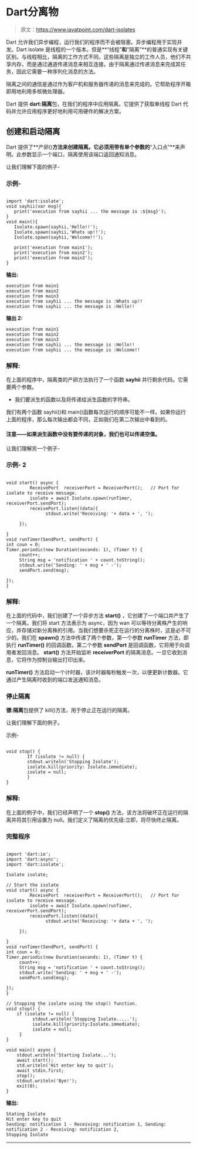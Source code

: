 # Dart分离物

> 原文：<https://www.javatpoint.com/dart-isolates>

Dart 允许我们异步编程，运行我们的程序而不会被阻塞。异步编程用于实现并发。Dart isolate 是线程的一个版本。但是**“线程”**和**“隔离”**的普通实现有关键区别。与线程相比，隔离的工作方式不同。这些隔离是独立的工作人员，他们不共享内存，而是通过通道传递消息来相互连接。由于隔离通过传递消息来完成其任务，因此它需要一种序列化消息的方法。

隔离之间的通信是通过作为客户机和服务器传递的消息来完成的。它帮助程序开箱即用地利用多核微处理器。

Dart 提供 **dart:隔离**包，在我们的程序中应用隔离。它提供了获取单线程 Dart 代码并允许应用程序更好地利用可用硬件的解决方案。

## 创建和启动隔离

Dart 提供了**产卵()**方法来创建隔离。它必须用带有单个参数的**“入口点”**来声明。此参数显示一个端口，隔离使用该端口返回通知消息。

让我们理解下面的例子-

### 示例-

```

import 'dart:isolate';  
void sayhii(var msg){ 
   print('execution from sayhii ... the message is :${msg}'); 
}  
void main(){ 
   Isolate.spawn(sayhii,'Hello!!'); 
   Isolate.spawn(sayhii,'Whats up!!'); 
   Isolate.spawn(sayhii,'Welcome!!'); 

   print('execution from main1'); 
   print('execution from main2'); 
   print('execution from main3'); 
}

```

**输出:**

```
execution from main1
execution from main2
execution from main3
execution from sayhii ... the message is :Whats up!!
execution from sayhii ... the message is :Hello!!

```

**输出 2:**

```
execution from main1
execution from main2
execution from main3
execution from sayhii ... the message is :Hello!!
execution from sayhii ... the message is :Welcome!!

```

### 解释:

在上面的程序中，隔离类的产卵方法执行了一个函数 **sayhii** 并行剩余代码。它需要两个参数。

*   我们要派生的函数以及将传递给派生函数的字符串。

我们有两个函数 sayhii()和 main()函数每次运行的顺序可能不一样。如果你运行上面的程序，那么每次输出都会不同，正如我们在第二次输出中看到的。

#### 注意——如果派生函数中没有要传递的对象，我们也可以传递空值。

让我们理解另一个例子-

### 示例- 2

```

void start() async {
         ReceivePort  receiverPort = ReceiverPort();   // Port for isolate to receive message.
         isolate = await Isolate.spawn(runTimer, receiverPort.sendPort);
         receivePort.listen((data){
               stdout.write('Receiving: '+ data + ', ');

     });

}
void runTimer(SendPort, sendPort) {
int coun = 0;
Timer.periodic(new Duration(seconds: 1), (Timer t) {
     count++;
     String msg = 'notification ' + count.toString();
     stdout.write('Sending: ' + msg + ' -');
     sendPort.send(msg);

});
}

```

### 解释:

在上面的代码中，我们创建了一个异步方法 **start()** ，它创建了一个端口并产生了一个隔离。我们将 start 方法表示为 async，因为 wan 可以等待分离株产生的响应，并存储对新分离株的引用。当我们想要杀死正在运行的分离株时，这是必不可少的。我们在 **spawn()** 方法中传递了两个参数，第一个参数 **runTimer** 方法，即执行 **runTimer()** 的回调函数，第二个参数 **sendPort** 是回调函数，它将用于向调用者发回消息。 **start()** 方法开始监听 **receiverPort** 的隔离消息。一旦它收到消息，它将作为控制台输出打印出来。

**runTimer()** 方法启动一个计时器，该计时器每秒触发一次，以便更新计数器。它通过产生隔离时收到的端口发送通知消息。

### 停止隔离

**镖:隔离**包提供了 kill()方法，用于停止正在运行的隔离。

让我们理解下面的例子。

示例-

```

void stop() {  
        If (isolate != null) {
        stdout.writeln('Stopping Isolate');
        isolate.kill(priority: Isolate.immediate);
        isolate = null;
        }
}

```

### 解释:

在上面的例子中，我们已经声明了一个 **stop()** 方法，该方法将破坏正在运行的隔离并将其引用设置为 null。我们定义了隔离的优先级:立即，将尽快终止隔离。

### 完整程序

```

import 'dart:io';
import 'dart:async';
import 'dart:isolate';

Isolate isolate;

// Start the isolate 
void start() async {
         ReceivePort  receiverPort = ReceiverPort();   // Port for isolate to receive message.
         isolate = await Isolate.spawn(runTimer, receiverPort.sendPort);
         receivePort.listen((data){
               stdout.write('Receiving: '+ data + ', ');

     });

}
void runTimer(SendPort, sendPort) {
int coun = 0;
Timer.periodic(new Duration(seconds: 1), (Timer t) {
     count++;
     String msg = 'notification ' + count.toString();
     stdout.write('Sending: ' + msg + ' -');
     sendPort.send(msg);

});
}

// Stopping the isolate using the stop() function.
void stop() {
    if (isolate != null) {
          stdout.writeln('Stopping Isolate.....');
          isolate.kill(priority:Isolate.immediate);
          isolate = null; 
     }
}

void main() async {
    stdout.writeln('Starting Isolate...');
    await start();
    std.writeln('Hit enter key to quit');
    await stdin.first;
    stop();
    stdout.writeln('Bye!');
    exit(0);
}

```

**输出:**

```
Stating Isolate 
Hit enter key to quit 
Sending: notification 1 - Receiving: notification 1, Sending: notification 2 - Receiving: notification 2,
Stopping Isolate

```

* * *